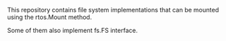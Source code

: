 This repository contains file system implementations that can be mounted using the rtos.Mount method.

Some of them also implement fs.FS interface.
